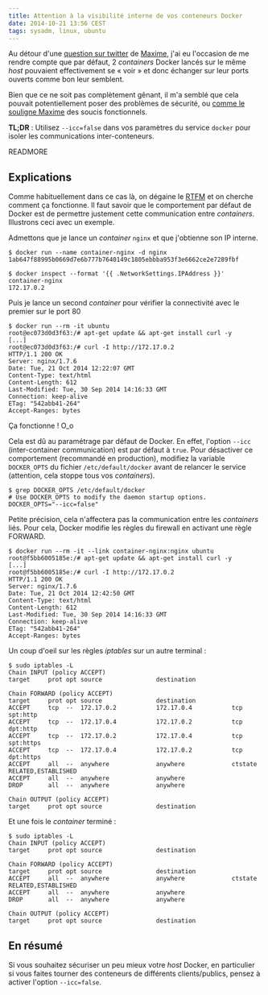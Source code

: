 ```yaml
---
title: Attention à la visibilité interne de vos conteneurs Docker
date: 2014-10-21 13:56 CEST
tags: sysadm, linux, ubuntu
---
```

Au détour d'une [question sur twitter](https://twitter.com/bourvill/status/524492824302333953) de [Maxime](https://twitter.com/bourvill), j'ai eu l'occasion de me rendre compte que par défaut, 2 *containers* Docker lancés sur le même *host* pouvaient effectivement se « voir » et donc échanger sur leur ports ouverts comme bon leur semblent.

Bien que ce ne soit pas complètement gênant, il m'a semblé que cela pouvait potentiellement poser des problèmes de sécurité, ou [comme le souligne Maxime](https://twitter.com/bourvill/status/524527521589907456) des soucis fonctionnels.

**TL;DR** : Utilisez `--icc=false` dans vos paramètres du service `docker` pour isoler les communications inter-conteneurs.

READMORE

## Explications

Comme habituellement dans ce cas là, on dégaine le [RTFM](http://fr.wikipedia.org/wiki/RTFM) et on cherche comment ça fonctionne. Il faut savoir que le comportement par défaut de Docker est de permettre justement cette communication entre *containers*. Illustrons ceci avec un exemple.

Admettons que je lance un *container* `nginx` et que j'obtienne son IP interne.

    $ docker run --name container-nginx -d nginx
    1ab647f88995b0669d7e6b777b7640149c1805ebbba953f3e6662ce2e7289fbf

    $ docker inspect --format '{{ .NetworkSettings.IPAddress }}' container-nginx
    172.17.0.2

Puis je lance un second *container* pour vérifier la connectivité avec le premier sur le port 80

    $ docker run --rm -it ubuntu
    root@ec073d0d3f63:/# apt-get update && apt-get install curl -y
    [...]
    root@ec073d0d3f63:/# curl -I http://172.17.0.2
    HTTP/1.1 200 OK
    Server: nginx/1.7.6
    Date: Tue, 21 Oct 2014 12:22:07 GMT
    Content-Type: text/html
    Content-Length: 612
    Last-Modified: Tue, 30 Sep 2014 14:16:33 GMT
    Connection: keep-alive
    ETag: "542abb41-264"
    Accept-Ranges: bytes

Ça fonctionne ! O_o

Cela est dû au paramétrage par défaut de Docker. En effet, l'option `--icc` (inter-container communication) est par défaut à `true`. Pour désactiver ce comportement (recommandé en production), modifiez la variable `DOCKER_OPTS` du fichier `/etc/default/docker` avant de relancer le service (attention, cela stoppe tous vos *containers*).

    $ grep DOCKER_OPTS /etc/default/docker
    # Use DOCKER_OPTS to modify the daemon startup options.
    DOCKER_OPTS="--icc=false"

Petite précision, cela n'affectera pas la communication entre les *containers* liés. Pour cela, Docker modifie les règles du firewall en activant une règle FORWARD.

    $ docker run --rm -it --link container-nginx:nginx ubuntu
    root@f5bb6005185e:/# apt-get update && apt-get install curl -y
    [...]
    root@f5bb6005185e:/# curl -I http://172.17.0.2
    HTTP/1.1 200 OK
    Server: nginx/1.7.6
    Date: Tue, 21 Oct 2014 12:42:50 GMT
    Content-Type: text/html
    Content-Length: 612
    Last-Modified: Tue, 30 Sep 2014 14:16:33 GMT
    Connection: keep-alive
    ETag: "542abb41-264"
    Accept-Ranges: bytes

Un coup d'oeil sur les règles *iptables* sur un autre terminal :

    $ sudo iptables -L
    Chain INPUT (policy ACCEPT)
    target     prot opt source               destination

    Chain FORWARD (policy ACCEPT)
    target     prot opt source               destination
    ACCEPT     tcp  --  172.17.0.2           172.17.0.4           tcp spt:http
    ACCEPT     tcp  --  172.17.0.4           172.17.0.2           tcp dpt:http
    ACCEPT     tcp  --  172.17.0.2           172.17.0.4           tcp spt:https
    ACCEPT     tcp  --  172.17.0.4           172.17.0.2           tcp dpt:https
    ACCEPT     all  --  anywhere             anywhere             ctstate RELATED,ESTABLISHED
    ACCEPT     all  --  anywhere             anywhere
    DROP       all  --  anywhere             anywhere

    Chain OUTPUT (policy ACCEPT)
    target     prot opt source               destination

Et une fois le *container* terminé :

    $ sudo iptables -L
    Chain INPUT (policy ACCEPT)
    target     prot opt source               destination

    Chain FORWARD (policy ACCEPT)
    target     prot opt source               destination
    ACCEPT     all  --  anywhere             anywhere             ctstate RELATED,ESTABLISHED
    ACCEPT     all  --  anywhere             anywhere
    DROP       all  --  anywhere             anywhere

    Chain OUTPUT (policy ACCEPT)
    target     prot opt source               destination

## En résumé

Si vous souhaitez sécuriser un peu mieux votre *host* Docker, en particulier si vous faites tourner des conteneurs de différents clients/publics, pensez à activer l'option `--icc=false`.
